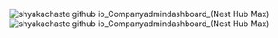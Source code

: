 ![shyakachaste github io_Companyadmindashboard_(Nest Hub Max)](https://github.com/shyakachaste/Companyadmindashboard/assets/121980393/0ab0eae1-f159-4c30-8281-2d9f968d398b)
![shyakachaste github io_Companyadmindashboard_(Nest Hub Max)](https://github.com/shyakachaste/Companyadmindashboard/assets/121980393/3270a668-1c6b-4392-94a4-1fac49322b56)
